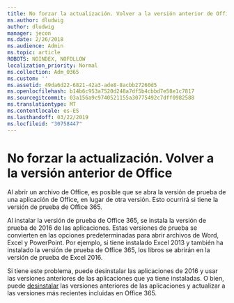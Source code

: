 ```yaml
---
title: No forzar la actualización. Volver a la versión anterior de Office
ms.author: dludwig
author: dludwig
manager: jecon
ms.date: 2/26/2018
ms.audience: Admin
ms.topic: article
ROBOTS: NOINDEX, NOFOLLOW
localization_priority: Normal
ms.collection: Adm_O365
ms.custom: ''
ms.assetid: 49da6d22-6821-42a3-ade8-8acbb27260d5
ms.openlocfilehash: b14b6c953a7520d248a7df5b4cbbd7e58e1c7817
ms.sourcegitcommit: 03a156a9c9740521155a30775492c7dff0982588
ms.translationtype: MT
ms.contentlocale: es-ES
ms.lasthandoff: 03/22/2019
ms.locfileid: "30758447"
---
```

# <a name="dont-force-me-to-upgrade-how-do-i-go-back-to-the-previous-office-version"></a>No forzar la actualización. Volver a la versión anterior de Office

Al abrir un archivo de Office, es posible que se abra la versión de prueba de una aplicación de Office, en lugar de otra versión. Esto ocurrirá si tiene la versión de prueba de Office 365. 
  
Al instalar la versión de prueba de Office 365, se instala la versión de prueba de 2016 de las aplicaciones. Estas versiones de prueba se convierten en las opciones predeterminadas para abrir archivos de Word, Excel y PowerPoint. Por ejemplo, si tiene instalado Excel 2013 y también ha instalado la versión de prueba de Office 365, los libros se abrirán en la versión de prueba de Excel 2016. 
  
Si tiene este problema, puede desinstalar [](https://support.office.com/article/9dd49b83-264a-477a-8fcc-2fdf5dbf61d8.aspx) las aplicaciones de 2016 y usar las versiones anteriores de las aplicaciones que ya tiene instaladas. O bien, puede [desinstalar](https://support.office.com/article/9dd49b83-264a-477a-8fcc-2fdf5dbf61d8.aspx) las versiones anteriores de las aplicaciones y actualizar a las versiones más recientes incluidas en Office 365. 
  

